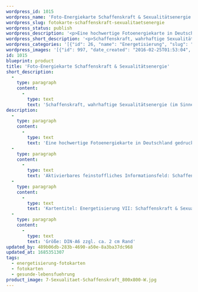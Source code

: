 ```yaml
---
wordpress_id: 1015
wordpress_name: 'Foto-Energiekarte Schaffenskraft & Sexualitätsenergie'
wordpress_slug: fotokarte-schaffenskraft-sexualitaetsenergie
wordpress_status: publish
wordpress_description: '<p>Eine hochwertige Fotoenergiekarte in Deutschland gedruckt und in Handarbeit laminiert. Sie ist in Postkartengröße (DIN-A6) oder kleiner gut zu transportieren und kann auch auf den Körper aufgelegt werden.</p><p>Aktivierbares feinstoffliches Informationsfeld: Schaffenskraft und Sexualitätsenergie sowie dem energetischen Zugang zu den dazugehörigen universellen Wissenspools.</p><p>Kartentitel: Energetisierung VII: Schaffenskraft &amp; Sexualitätsenergie. Reihe: Energetisierung</p><p>Größe: DIN-A6 zzgl. ca. 2 cm Rand</p><p>Andere Formate sind individuell für Sie innerhalb weniger Tage herstellbar. Bitte kontaktieren Sie uns hierfür unter <a href="mailto:info@elvedenverlag.de">info@elvedenverlag.de</a>.</p><p><a href="https://my.feenbaum.de/anwendung-energiebilder-foto-laminiert/">Anwendungshinweise      </a><a href="https://my.feenbaum.de/produktinformationen-fotokarten/">Produktinformationen</a></p>'
wordpress_short_description: '<p>Schaffenskraft, wahrhaftige Sexualitätsenergie (im Sinne einer Ur-Lebensenergie) erfahren</p>'
wordpress_categories: '[{"id": 26, "name": "Energetisierung", "slug": "energetisierung-fotokarten"}, {"id": 23, "name": "Fotokarten", "slug": "fotokarten"}, {"id": 38, "name": "Gesunde Lebensf\u00fchrung", "slug": "gesunde-lebensfuehrung"}]'
wordpress_images: '[{"id": 997, "date_created": "2016-02-25T01:53:04", "date_created_gmt": "2016-02-24T23:53:04", "date_modified": "2016-02-25T01:53:04", "date_modified_gmt": "2016-02-24T23:53:04", "src": "https://my.feenbaum.de/wp-content/uploads/2016/02/7-Sexualitaet-Schaffenskraft_800x800-W.jpg", "name": "7-Sexualitaet-Schaffenskraft_800x800-W", "alt": ""}]'
id: 1015
blueprint: product
title: 'Foto-Energiekarte Schaffenskraft & Sexualitätsenergie'
short_description:
  -
    type: paragraph
    content:
      -
        type: text
        text: 'Schaffenskraft, wahrhaftige Sexualitätsenergie (im Sinne einer Ur-Lebensenergie) erfahren'
description:
  -
    type: paragraph
    content:
      -
        type: text
        text: 'Eine hochwertige Fotoenergiekarte in Deutschland gedruckt und in Handarbeit laminiert. Sie ist in Postkartengröße (DIN-A6) oder kleiner gut zu transportieren und kann auch auf den Körper aufgelegt werden.'
  -
    type: paragraph
    content:
      -
        type: text
        text: 'Aktivierbares feinstoffliches Informationsfeld: Schaffenskraft und Sexualitätsenergie sowie dem energetischen Zugang zu den dazugehörigen universellen Wissenspools.'
  -
    type: paragraph
    content:
      -
        type: text
        text: 'Kartentitel: Energetisierung VII: Schaffenskraft & Sexualitätsenergie. Reihe: Energetisierung'
  -
    type: paragraph
    content:
      -
        type: text
        text: 'Größe: DIN-A6 zzgl. ca. 2 cm Rand'
updated_by: 489b06db-283b-4690-a50e-8a3ba37dc968
updated_at: 1685351307
tags:
  - energetisierung-fotokarten
  - fotokarten
  - gesunde-lebensfuehrung
product_image: 7-Sexualitaet-Schaffenskraft_800x800-W.jpg
---
```

